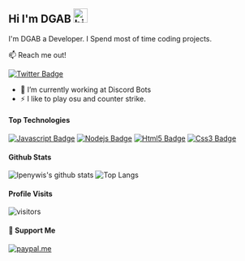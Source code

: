 ## Hi I'm DGAB <img src="https://user-images.githubusercontent.com/1303154/88677602-1635ba80-d120-11ea-84d8-d263ba5fc3c0.gif" width="28px" alt="hi">

I'm DGAB a Developer. I Spend most of time coding projects.

:mailbox: Reach me out!

[![Twitter Badge](https://img.shields.io/badge/-@DGABzd-1ca0f1?style=flat&labelColor=1ca0f1&logo=twitter&logoColor=white&link=https://twitter.com/DGABzd)](https://twitter.com/Ipenywis)

<!-- TODO: Add last video link -->

- 🔭 I’m currently working at Discord Bots
- ⚡ I like to play osu and counter strike.

#### Top Technologies

<!-- TODO: Make technologies links takes you to repositories -->

[![Javascript Badge](https://img.shields.io/badge/-Javascript-F0DB4F?style=for-the-badge&labelColor=black&logo=javascript&logoColor=F0DB4F)](#) [![Nodejs Badge](https://img.shields.io/badge/-Nodejs-3C873A?style=for-the-badge&labelColor=black&logo=node.js&logoColor=3C873A)](#) [![Html5 Badge](https://img.shields.io/badge/-HTML5-F16529?style=for-the-badge&labelColor=black&logo=html5&logoColor=F16529)](#) [![Css3 Badge](https://img.shields.io/badge/-CSS3-2965f1?style=for-the-badge&labelColor=black&logo=css3&logoColor=2965f1)](#)


#### Github Stats

![Ipenywis's github stats](https://github-readme-stats.vercel.app/api?username=DGABzd&count_private=true&theme=tokyonight&show_icons=true)
![Top Langs](https://github-readme-stats.vercel.app/api/top-langs/?username=DGABzd&layout=compact&count_private=true&theme=tokyonight)



#### Profile Visits 

![visitors](https://visitor-badge.glitch.me/badge?page_id=DGABzd)


#### 💖 Support Me

[![paypal.me](https://ionicabizau.github.io/badges/paypal.svg)](https://www.paypal.me/DGABzd)
